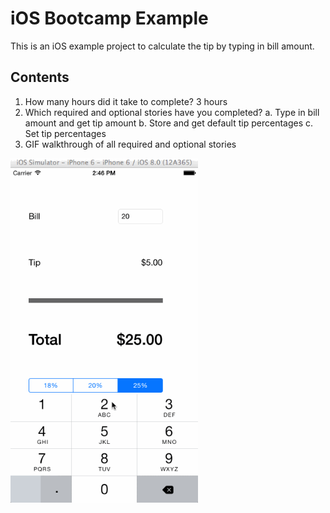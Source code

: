 # iOS Bootcamp Example

This is an iOS example project to calculate the tip by typing in bill amount.

## Contents

1. How many hours did it take to complete?
   3 hours
2. Which required and optional stories have you completed?
   a. Type in bill amount and get tip amount
   b. Store and get default tip percentages
   c. Set tip percentages
3. GIF walkthrough of all required and optional stories
   
<img src="https://github.com/cnc224/iOSBootcampExample/blob/master/iOS.gif" alt="" width="300">

